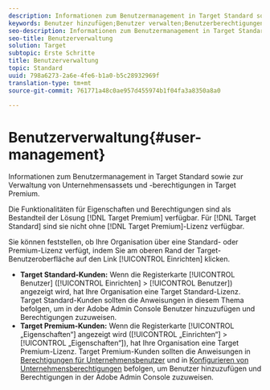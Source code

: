 ```yaml
---
description: Informationen zum Benutzermanagement in Target Standard sowie zur Verwaltung von Unternehmensassets und -berechtigungen in Target Premium.
keywords: Benutzer hinzufügen;Benutzer verwalten;Benutzerberechtigungen
seo-description: Informationen zum Benutzermanagement in Target Standard sowie zur Verwaltung von Unternehmensassets und -berechtigungen in Target Premium.
seo-title: Benutzerverwaltung
solution: Target
subtopic: Erste Schritte
title: Benutzerverwaltung
topic: Standard
uuid: 798a6273-2a6e-4fe6-b1a0-b5c28932969f
translation-type: tm+mt
source-git-commit: 761771a48c0ae957d455974b1f04fa3a8350a8a0

---
```



# Benutzerverwaltung{#user-management}

Informationen zum Benutzermanagement in Target Standard sowie zur Verwaltung von Unternehmensassets und -berechtigungen in Target Premium.

Die Funktionalitäten für Eigenschaften und Berechtigungen sind als Bestandteil der Lösung [!DNL Target Premium] verfügbar. Für [!DNL Target Standard] sind sie nicht ohne [!DNL Target Premium]-Lizenz verfügbar.

Sie können feststellen, ob Ihre Organisation über eine Standard- oder Premium-Lizenz verfügt, indem Sie am oberen Rand der Target-Benutzeroberfläche auf den Link [!UICONTROL Einrichten] klicken.

* **Target Standard-Kunden:** Wenn die Registerkarte [!UICONTROL Benutzer] ([!UICONTROL Einrichten] &gt; [!UICONTROL Benutzer]) angezeigt wird, hat Ihre Organisation eine Target Standard-Lizenz. Target Standard-Kunden sollten die Anweisungen in diesem Thema befolgen, um in der Adobe Admin Console Benutzer hinzuzufügen und Berechtigungen zuzuweisen.
* **Target Premium-Kunden:** Wenn die Registerkarte [!UICONTROL „Eigenschaften“] angezeigt wird ([!UICONTROL „Einrichten“] &gt; [!UICONTROL „Eigenschaften“]), hat Ihre Organisation eine Target Premium-Lizenz. Target Premium-Kunden sollten die Anweisungen in [Berechtigungen für Unternehmensbenutzer](../../administrating-target/c-user-management/property-channel/property-channel.md#concept_E396B16FA2024ADBA27BC056138F9838) und in [Konfigurieren von Unternehmensberechtigungen](../../administrating-target/c-user-management/property-channel/properties-overview.md#concept_22F2855DBF0D4754B9460F5D68749C71) befolgen, um Benutzer hinzuzufügen und Berechtigungen in der Adobe Admin Console zuzuweisen.

